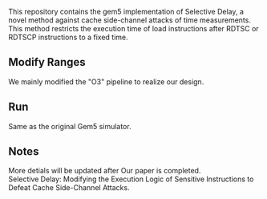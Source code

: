This repository contains the gem5 implementation of Selective Delay, a novel method against cache side-channel attacks of time measurements. This method restricts
the execution time of load instructions after RDTSC or RDTSCP instructions to a fixed time.

Modify Ranges
----
We mainly modified the "O3" pipeline to realize our design.

Run
----
Same as the original Gem5 simulator.

Notes
----
More detials will be updated after Our paper is completed. <br>
Selective Delay: Modifying the Execution Logic of Sensitive Instructions to Defeat Cache Side-Channel Attacks.
